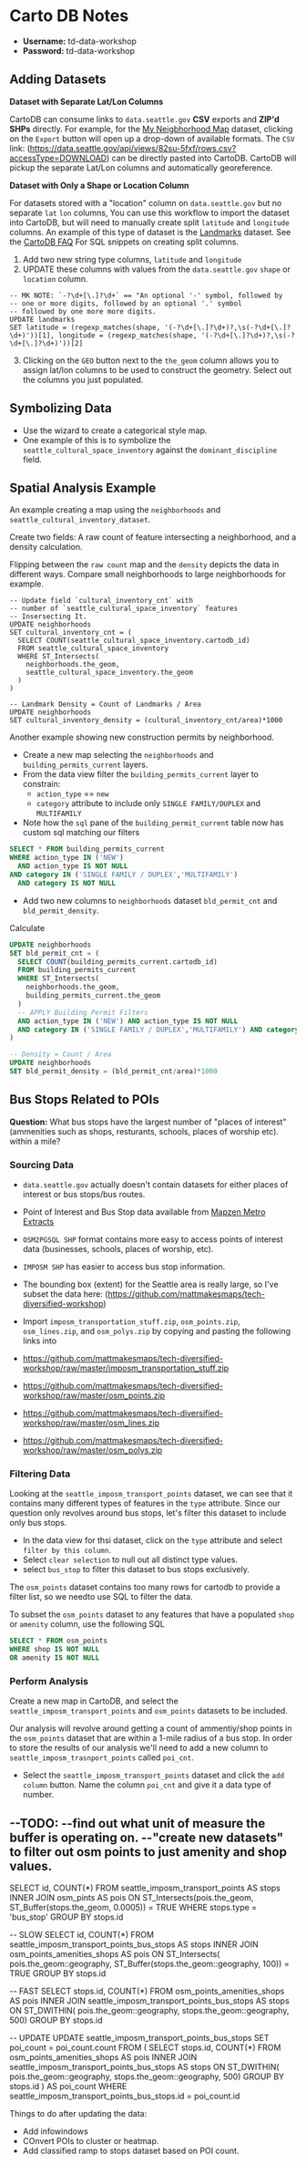 # Carto DB Notes

- **Username:** td-data-workshop
- **Password:** td-data-workshop

## Adding Datasets

**Dataset with Separate Lat/Lon Columns**

CartoDB can consume links to `data.seattle.gov` **CSV** exports and **ZIP'd SHPs** directly.
For example, for the [My Neigbhorhood Map](https://data.seattle.gov/Community/My-Neighborhood-Map/82su-5fxf)
dataset, clicking on the `Export` button will open up a drop-down of available formats. The `CSV` link:
 (https://data.seattle.gov/api/views/82su-5fxf/rows.csv?accessType=DOWNLOAD) can be directly pasted into
CartoDB. CartoDB will pickup the separate Lat/Lon columns and automatically georeference.

**Dataset with Only a Shape or Location Column**

For datasets stored with a "location" column on `data.seattle.gov` but no separate `lat` `lon` columns,
You can use this workflow to import the dataset into CartoDB, but will need to manually create split `latitude` and `longitude`
columns. An example of this type of dataset is the [Landmarks](https://data.seattle.gov/Community/Landmarks/7nqc-eijt)
dataset. See the [CartoDB FAQ](https://docs.carto.pageospatial.com/faqs.html) For SQL snippets on creating split columns.

1. Add two new string type columns, `latitude` and `longitude`
2. UPDATE these columns with values from the `data.seattle.gov` `shape` or `location` column.

```
-- MK NOTE: `-?\d+[\.]?\d+` == "An optional '-' symbol, followed by 
-- one or more digits, followed by an optional '.' symbol
-- followed by one more more digits.
UPDATE landmarks
SET latitude = (regexp_matches(shape, '(-?\d+[\.]?\d+)?,\s(-?\d+[\.]?\d+)'))[1], longitude = (regexp_matches(shape, '(-?\d+[\.]?\d+)?,\s(-?\d+[\.]?\d+)'))[2]
```

3. Clicking on the `GEO` button next to the `the_geom` column allows
you to assign lat/lon columns to be used to construct the geometry. Select
out the columns you just populated.

## Symbolizing Data

- Use the wizard to create a categorical style map.
- One example of this is to symbolize the `seattle_cultural_space_inventory` against the `dominant_discipline` field.

## Spatial Analysis Example

An example creating a map using the `neighborhoods` and `seattle_cultural_inventory_dataset`.

Create two fields: A raw count of feature intersecting a neighborhood, and a density calculation.

Flipping between the `raw count` map and the `density` depicts the data in different ways. Compare small neighborhoods to large neighborhoods for example.

```
-- Update field `cultural_inventory_cnt` with
-- number of `seattle_cultural_space_inventory` features
-- Insersecting It.
UPDATE neighborhoods
SET cultural_inventory_cnt = (
  SELECT COUNT(seattle_cultural_space_inventory.cartodb_id)
  FROM seattle_cultural_space_inventory
  WHERE ST_Intersects(
    neighborhoods.the_geom,
    seattle_cultural_space_inventory.the_geom
  )
)

-- Landmark Density = Count of Landmarks / Area
UPDATE neighborhoods
SET cultural_inventory_density = (cultural_inventory_cnt/area)*1000
```

Another example showing new construction permits by neighborhood.

- Create a new map selecting the `neighborhoods` and `building_permits_current` layers.
- From the data view filter the `building_permits_current` layer to constrain:
  - `action_type` == `new`
  - `category` attribute to include only `SINGLE FAMILY/DUPLEX` and `MULTIFAMILY`
- Note how the `sql` pane of the `building_permit_current` table now has custom sql matching our filters

```sql
SELECT * FROM building_permits_current
WHERE action_type IN ('NEW') 
  AND action_type IS NOT NULL
AND category IN ('SINGLE FAMILY / DUPLEX','MULTIFAMILY') 
  AND category IS NOT NULL
```

- Add two new columns to `neighborhoods` dataset `bld_permit_cnt` and `bld_permit_density`.

Calculate
```sql
UPDATE neighborhoods
SET bld_permit_cnt = (
  SELECT COUNT(building_permits_current.cartodb_id)
  FROM building_permits_current
  WHERE ST_Intersects(
    neighborhoods.the_geom,
    building_permits_current.the_geom
  ) 
  -- APPLY Building Permit Filters
  AND action_type IN ('NEW') AND action_type IS NOT NULL
  AND category IN ('SINGLE FAMILY / DUPLEX','MULTIFAMILY') AND category IS NOT NULL
)

-- Density = Count / Area
UPDATE neighborhoods
SET bld_permit_density = (bld_permit_cnt/area)*1000
```

## Bus Stops Related to POIs

**Question:** What bus stops have the largest number of "places of interest"
  (ammenities such as shops, resturants, schools, places of worship etc).
  within a mile?

### Sourcing Data

- `data.seattle.gov` actually doesn't contain datasets for either places
  of interest or bus stops/bus routes.
- Point of Interest and Bus Stop data available from [Mapzen
  Metro Extracts](https://mapzen.com/data/metro-extracts/)
- `OSM2PGSQL SHP` format contains more easy to access points
  of interest data (businesses, schools, places of worship, etc).
- `IMPOSM SHP` has easier to access bus stop information.

- The bounding box (extent) for the Seattle area is really large, so
  I've subset the data here: (https://github.com/mattmakesmaps/tech-diversified-workshop)
- Import `imposm_transportation_stuff.zip`, `osm_points.zip`, `osm_lines.zip`, and `osm_polys.zip` by copying and pasting the following links into
 - https://github.com/mattmakesmaps/tech-diversified-workshop/raw/master/imposm_transportation_stuff.zip
 - https://github.com/mattmakesmaps/tech-diversified-workshop/raw/master/osm_points.zip
 - https://github.com/mattmakesmaps/tech-diversified-workshop/raw/master/osm_lines.zip
 - https://github.com/mattmakesmaps/tech-diversified-workshop/raw/master/osm_polys.zip

### Filtering Data

Looking at the `seattle_imposm_transport_points` dataset, we can see
that it contains many different types of features in the `type`
attribute. Since our question only revolves around bus stops, let's
filter this dataset to include only bus stops.

- In the data view for thsi dataset, click on the `type` attribute and
  select `filter by this column`.
- Select `clear selection` to null out all distinct type values.
- select `bus_stop` to filter this dataset to bus stops exclusively.

The `osm_points` dataset contains too many rows for cartodb to provide
a filter list, so we needto use SQL to filter the data.

To subset the `osm_points` dataset to any features that have a populated
`shop` or `amenity` column, use the following SQL

```sql
SELECT * FROM osm_points
WHERE shop IS NOT NULL
OR amenity IS NOT NULL
```

### Perform Analysis

Create a new map in CartoDB, and select the `seattle_imposm_transport_points`
and `osm_points` datasets to be included.

Our analysis will revolve around getting a count of ammentiy/shop points
in the `osm_points` dataset that are within a 1-mile radius of a bus stop.
In order to store the results of our analysis we'll need to add a new
column to `seattle_imposm_trasnport_points` called `poi_cnt`.

- Select the `seattle_imposm_transport_points` dataset and click the
`add column` button. Name the column `poi_cnt` and give it a data type
of number.

--TODO:
--find out what unit of measure the buffer is operating on.
--"create new datasets" to filter out osm points to just amenity and shop values.
--

SELECT id, COUNT(*)
FROM seattle_imposm_transport_points AS stops
INNER JOIN osm_pints AS pois
ON ST_Intersects(pois.the_geom, ST_Buffer(stops.the_geom, 0.0005)) = TRUE
WHERE stops.type = 'bus_stop'
GROUP BY stops.id

-- SLOW
SELECT id, COUNT(*)
FROM seattle_imposm_transport_points_bus_stops AS stops
INNER JOIN osm_points_amenities_shops AS pois
ON ST_Intersects(
  pois.the_geom::geography,
  ST_Buffer(stops.the_geom::geography, 100)) = TRUE
GROUP BY stops.id

-- FAST
SELECT stops.id, COUNT(*)
FROM osm_points_amenities_shops AS pois
INNER JOIN seattle_imposm_transport_points_bus_stops AS stops
ON ST_DWITHIN(
  pois.the_geom::geography,
  stops.the_geom::geography,
  500)
GROUP BY stops.id

-- UPDATE
UPDATE seattle_imposm_transport_points_bus_stops
SET poi_count = poi_count.count
FROM (
  SELECT stops.id, COUNT(*)
  FROM osm_points_amenities_shops AS pois
  INNER JOIN seattle_imposm_transport_points_bus_stops AS stops
  ON ST_DWITHIN(
    pois.the_geom::geography,
    stops.the_geom::geography,
    500)
  GROUP BY stops.id
) AS poi_count
WHERE seattle_imposm_transport_points_bus_stops.id = poi_count.id

Things to do after updating the data:
- Add infowindows
- COnvert POIs to cluster or heatmap.
- Add classified ramp to stops dataset based on POI count.